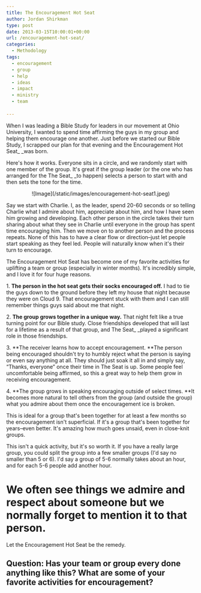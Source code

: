 ```yaml
---
title: The Encouragement Hot Seat
author: Jordan Shirkman
type: post
date: 2013-03-15T10:00:01+00:00
url: /encouragement-hot-seat/
categories:
  - Methodology
tags:
  - encouragement
  - group
  - help
  - ideas
  - impact
  - ministry
  - team

---
```

<!--?xml version="1.0" encoding="UTF-8" standalone="no"?-->

When I was leading a Bible Study for leaders in our movement at Ohio University, I wanted to spend time affirming the guys in my group and helping them encourage one another. Just before we started our Bible Study, I scrapped our plan for that evening and the Encouragement Hot Seat_ _was born.

Here's how it works. Everyone sits in a circle, and we randomly start with one member of the group. It's great if the group leader (or the one who has arranged for the The Seat_ _to happen) selects a person to start with and then sets the tone for the time.

<p style="text-align: center;">
  ![Image](/static/images/encouragement-hot-seat1.jpeg)
</p>

Say we start with Charlie. I, as the leader, spend 20-60 seconds or so telling Charlie what I admire about him, appreciate about him, and how I have seen him growing and developing. Each other person in the circle takes their turn sharing about what they see in Charlie until everyone in the group has spent time encouraging him. Then we move on to another person and the process repeats. None of this has to have a clear flow or direction&#8211;just let people start speaking as they feel led. People will naturally know when it's their turn to encourage.

The Encouragement Hot Seat has become one of my favorite activities for uplifting a team or group (especially in winter months). It's incredibly simple, and I love it for four huge reasons.

<!--more-->

1. **The person in the hot seat gets their socks encouraged off.** I had to tie the guys down to the ground before they left my house that night because they were on Cloud 9. That encouragement stuck with them and I can still remember things guys said about me that night.

2. **The group grows together in a unique way.** That night felt like a true turning point for our Bible study. Close friendships developed that will last for a lifetime as a result of that group, and The Seat_ _played a significant role in those friendships.

3. **The receiver learns how to accept encouragement. **The person being encouraged shouldn't try to humbly reject what the person is saying or even say anything at all. They should just soak it all in and simply say, &#8220;Thanks, everyone&#8221; once their time in The Seat is up. Some people feel uncomfortable being affirmed, so this a great way to help them grow in receiving encouragement.

4. **The group grows in speaking encouraging outside of select times. **It becomes more natural to tell others from the group (and outside the group) what you admire about them once the encouragement ice is broken.

This is ideal for a group that's been together for at least a few months so the encouragement isn't superficial. If it's a group that's been together for years&#8211;even better. It's amazing how much goes unsaid, even in close-knit groups.

This isn't a quick activity, but it's so worth it. If you have a really large group, you could split the group into a few smaller groups (I'd say no smaller than 5 or 6). I'd say a group of 5-6 normally takes about an hour, and for each 5-6 people add another hour.

# We often see things we admire and respect about someone but we normally forget to mention it to that person.

Let the Encouragement Hot Seat be the remedy.

## Question: Has your team or group every done anything like this? What are some of your favorite activities for encouragement?